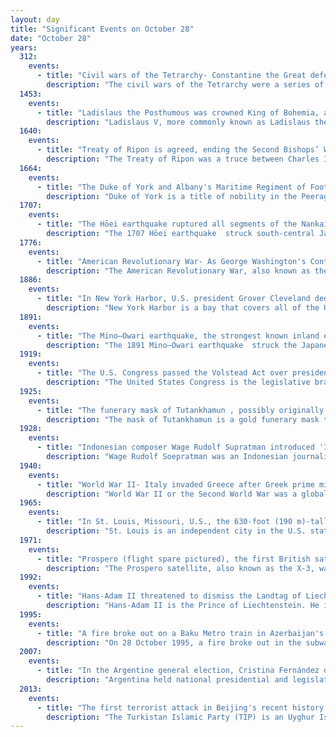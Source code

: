 ```yaml
---
layout: day
title: "Significant Events on October 28"
date: "October 28"
years:
  312:
    events:
      - title: "Civil wars of the Tetrarchy- Constantine the Great defeated Maxentius at the Battle of the Milvian Bridge in Rome."
        description: "The civil wars of the Tetrarchy were a series of conflicts between the co-emperors of the Roman Empire, starting from 306 AD with the usurpation of Maxentius and the defeat of Severus to the defeat of Licinius at the hands of Constantine I in 324 AD."
  1453:
    events:
      - title: "Ladislaus the Posthumous was crowned King of Bohemia, although George of Poděbrady remained in control of the government."
        description: "Ladislaus V, more commonly known as Ladislaus the Posthumous, was Duke of Austria and King of Hungary, Croatia and Bohemia. He was the posthumous son of Albert of Habsburg with Elizabeth of Luxembourg. Albert had bequeathed all his realms to his future son on his deathbed, but only the estates of Austria accepted his last will. Fearing an Ottoman invasion, the majority of the Hungarian lords and prelates offered the crown to Vladislaus III of Poland. The Hussite noblemen and towns of Bohemia did not acknowledge the hereditary right of Albert's descendants to the throne, but also did not elect a new king."
  1640:
    events:
      - title: "Treaty of Ripon is agreed, ending the Second Bishops’ War and forcing Charles I to summon the Long Parliament, ultimately leading to the First English Civil War."
        description: "The Treaty of Ripon was a truce between Charles I, King of England, and the Covenanters, a Scottish political movement, which brought a cessation of hostilities to the Second Bishops' War."
  1664:
    events:
      - title: "The Duke of York and Albany's Maritime Regiment of Foot, the forerunner to the Royal Marines, was established at the grounds of the Honourable Artillery Company in London."
        description: "Duke of York is a title of nobility in the Peerage of the United Kingdom. Since the 15th century, it has, when granted, usually been given to the second son of English monarchs. The equivalent title in the Scottish peerage was Duke of Albany. However, King George II and King George III granted the titles Duke of York and Albany."
  1707:
    events:
      - title: "The Hōei earthquake ruptured all segments of the Nankai megathrust simultaneously – the only earthquake recorded to have done so."
        description: "The 1707 Hōei earthquake  struck south-central Japan at around 13-45 local time on 28 October. It was the largest earthquake in Japanese history until it was surpassed by the 2011 Tōhoku earthquake. It caused moderate-to-severe damage throughout southwestern Honshu, Shikoku and southeastern Kyūshū. The earthquake, and the resulting destructive tsunami, caused more than 5,000 casualties. This event ruptured all of the segments of the Nankai megathrust simultaneously, the only earthquake known to have done this, with an estimated magnitude of 8.6 ML or 8.7 Mw. It possibly also triggered the last eruption of Mount Fuji 49 days later."
  1776:
    events:
      - title: "American Revolutionary War- As George Washington's Continental Army retreated northward from New York City, the British Army captured the village of White Plains."
        description: "The American Revolutionary War, also known as the Revolutionary War or American War of Independence, was an armed conflict that comprised the final eight years of the broader American Revolution, in which American Patriot forces organized as the Continental Army and commanded by George Washington defeated the British Army. The conflict was fought in North America, the Caribbean, and the Atlantic Ocean. The war ended with the Treaty of Paris (1783), which resulted in the establishment of the United States of America as an independent nation, which was recognized by Great Britain and other nations of the world."
  1886:
    events:
      - title: "In New York Harbor, U.S. president Grover Cleveland dedicated the Statue of Liberty (pictured), a gift from France commemorating the Declaration of Independence; New York City office workers responded by spontaneously holding the first ticker-tape parade."
        description: "New York Harbor is a bay that covers all of the Upper Bay and an extremely small portion of the Lower Bay. It is at the mouth of the Hudson River where it empties into New York/New Jersey Bight near the East River tidal estuary, and then into the Atlantic Ocean on the East Coast of the United States."
  1891:
    events:
      - title: "The Mino–Owari earthquake, the strongest known inland earthquake in Japan's history, caused widespread damage and 7,273 deaths."
        description: "The 1891 Mino–Owari earthquake  struck the Japanese provinces of Mino and Owari in the Nōbi Plain in the early morning of October 28 with a surface-wave magnitude of 8.0 and moment magnitude of 7.5. The event, also referred to as the Nōbi earthquake , the Great Gifu earthquake , or the Great Nōbi earthquake , is the largest known inland earthquake to have occurred in the Japanese archipelago."
  1919:
    events:
      - title: "The U.S. Congress passed the Volstead Act over president Woodrow Wilson's veto, reinforcing Prohibition in the United States."
        description: "The United States Congress is the legislative branch of the federal government of the United States. It is bicameral, composed of a lower body, the United States House of Representatives, and an upper body, the United States Senate. It meets in the United States Capitol in Washington, D.C. Members are chosen through direct election, though vacancies in the Senate may be filled by a governor's appointment. Congress has a total of 535 voting members, a figure which includes 100 senators and 435 representatives; the House of Representatives has 6 additional non-voting members. The vice president of the United States, as President of the Senate, has a vote in the Senate only when there is a tie."
  1925:
    events:
      - title: "The funerary mask of Tutankhamun , possibly originally made for Queen Neferneferuaten, was uncovered for the first time in approximately 3,250 years."
        description: "The mask of Tutankhamun is a gold funerary mask that belonged to Tutankhamun, who reigned over the New Kingdom of Egypt from 1332 BC to 1323 BC, during the Eighteenth Dynasty. After being buried with Tutankhamun's mummy for over 3,000 years, it was found amidst the discovery of Tutankhamun's tomb by the British archaeologist Howard Carter at the Valley of the Kings in 1925. Since then, it has been on display at the Egyptian Museum in the city of Cairo. In addition to being one of the best-known works of art in the world, it is a prominent symbol of ancient Egypt."
  1928:
    events:
      - title: "Indonesian composer Wage Rudolf Supratman introduced 'Indonesia Raya', now the country's national anthem."
        description: "Wage Rudolf Soepratman was an Indonesian journalist and songwriter who wrote both the lyrics and melody of the national anthem of Indonesia, 'Indonesia Raya'. He is an Indonesian national hero."
  1940:
    events:
      - title: "World War II- Italy invaded Greece after Greek prime minister Ioannis Metaxas rejected Benito Mussolini's ultimatum demanding the cession of Greek territory."
        description: "World War II or the Second World War was a global conflict between two coalitions- the Allies and the Axis powers. Nearly all of the world's countries participated, with many nations mobilising all resources in pursuit of total war. Tanks and aircraft played major roles, enabling the strategic bombing of cities and delivery of the first and only nuclear weapons ever used in war. World War II was the deadliest conflict in history, resulting in 70 to 85 million deaths, more than half of which were civilians. Millions died in genocides, including the Holocaust, and by massacres, starvation, and disease. After the Allied victory, Germany, Austria, Japan, and Korea were occupied, and German and Japanese leaders were tried for war crimes."
  1965:
    events:
      - title: "In St. Louis, Missouri, U.S., the 630-foot (190 m)-tall steel catenary Gateway Arch was completed."
        description: "St. Louis is an independent city in the U.S. state of Missouri. It is located near the confluence of the Mississippi and the Missouri rivers. In 2020, the city proper had a population of 301,578, while its metropolitan area, which extends into Illinois, had an estimated population of over 2.8 million. It is the largest metropolitan area in Missouri and the second-largest in Illinois. The city's combined statistical area is the 20th-largest in the United States."
  1971:
    events:
      - title: "Prospero (flight spare pictured), the first British satellite launched on a British rocket, lifted off from Launch Area 5B in Woomera, South Australia."
        description: "The Prospero satellite, also known as the X-3, was launched by the United Kingdom in 1971. It was designed to undertake a series of experiments to study the effects of the space environment on communications satellites and remained operational until 1973, after which it was contacted annually for over 25 years. Although Prospero was the first British satellite to have been launched successfully by a British rocket, Black Arrow, the first British satellite placed in orbit was Ariel 1, launched in April 1962 on a US rocket."
  1992:
    events:
      - title: "Hans-Adam II threatened to dismiss the Landtag of Liechtenstein over disagreements on the date of a referendum for the country's accession to the EEA."
        description: "Hans-Adam II is the Prince of Liechtenstein. He is the son of Prince Franz Joseph II and his wife, Countess Georgina von Wilczek. He also bears the titles Duke of Troppau and Jägerndorf, and Count of Rietberg. Under his reign, a 2003 constitutional referendum expanded the powers of the Prince of Liechtenstein. In 2004, Hans-Adam transferred day-to-day governmental duties to his eldest son Hereditary Prince Alois as regent, like his father had granted him in 1984 to prepare him for the role."
  1995:
    events:
      - title: "A fire broke out on a Baku Metro train in Azerbaijan's capital, killing 289 people and injuring 270 others in the world's deadliest subway disaster."
        description: "On 28 October 1995, a fire broke out in the subway system of Baku, the capital of Azerbaijan, between the stations Ulduz and Nariman Narimanov. According to official figures, the fire killed 289 people- 286 passengers and three rescue workers, while 270 people were injured. The fire was deemed to have been caused by an electrical malfunction, but the possibility of sabotage was not excluded."
  2007:
    events:
      - title: "In the Argentine general election, Cristina Fernández de Kirchner became the first woman to be elected president of Argentina."
        description: "Argentina held national presidential and legislative elections on Sunday, 28 October 2007, and elections for provincial governors took place on staggered dates throughout the year. For the national elections, each of the 23 provinces and the Autonomous City of Buenos Aires are considered electoral districts. Voter turnout was 76.2%. Buenos Aires Province Senator and First Lady Cristina Fernández de Kirchner of the Front for Victory won the election by 45.28% of votes against Elisa Carrió of Civic Coalition ARI, making her the second female president of Argentina and the first female president to be directly elected. She broke the 40 percent barrier and won in the first round. Elisa Carrió won in the city of Buenos Aires and came second with more than 20 percent of the votes. Third was Roberto Lavagna, who won in Córdoba."
  2013:
    events:
      - title: "The first terrorist attack in Beijing's recent history took place when members of the Turkistan Islamic Party drove a vehicle into a crowd, killing five people and injuring thirty-eight others."
        description: "The Turkistan Islamic Party (TIP) is an Uyghur Islamist militant organization founded in Pakistan by Hasan Mahsum. Its stated goals are to establish an Islamic state in Xinjiang and Central Asia."
---
```

